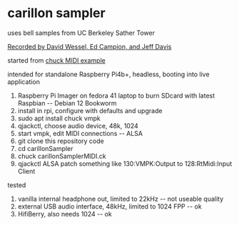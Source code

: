 # carillon sampler
uses bell samples from UC Berkeley Sather Tower

[Recorded by David Wessel, Ed Campion, and Jeff Davis ](https://cearto.github.io/hack-the-bells/open.html)

started from 
[chuck MIDI example](https://chuck.stanford.edu/doc/examples/midi/polyfony.ck)

intended for standalone Raspberry Pi4b+, headless, booting into live application
1. Raspberry Pi Imager on fedora 41 laptop to burn SDcard with latest Raspbian -- Debian 12 Bookworm
2. install in rpi, configure with defaults and upgrade
3. sudo apt install chuck vmpk
4. qjackctl, choose audio device, 48k, 1024
5. start vmpk, edit MIDI connections -- ALSA
6. git clone this repository code
7. cd carillonSampler
8. chuck carillonSamplerMIDI.ck
9. qjackctl ALSA patch something like 130:VMPK:Output to 128:RtMidi:Input Client

tested
1. vanilla internal headphone out, limited to 22kHz -- not useable quality
2. external USB audio interface, 48kHz, limited to 1024 FPP -- ok
3. HifiBerry, also needs 1024 -- ok
